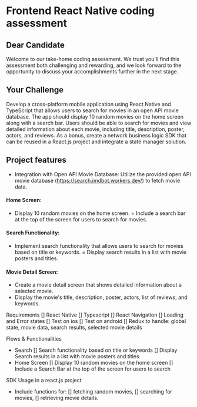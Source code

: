 # Frontend React Native coding assessment

## Dear Candidate
Welcome to our take-home coding assessment. We trust you'll find this assessment both challenging and rewarding, and we look forward to the opportunity to discuss your accomplishments further in the next stage.

## Your Challenge
Develop a cross-platform mobile application using React Native and TypeScript that allows users to search for movies in an open API movie database. The app should display 10 random movies on the home screen along with a search bar. Users should be able to search for movies and view detailed information about each movie, including title, description, poster, actors, and reviews. As a bonus, create a network business logic SDK that can be reused in a React.js project and integrate a state manager solution.

## Project features
- Integration with Open API Movie Database: Utilize the provided open API movie database (https://search.imdbot.workers.dev/) to fetch movie data.

#### Home Screen:
- Display 10 random movies on the home screen.
= Include a search bar at the top of the screen for users to search for movies.

#### Search Functionality:
- Implement search functionality that allows users to search for movies based on title or keywords.
= Display search results in a list with movie posters and titles.

#### Movie Detail Screen:
- Create a movie detail screen that shows detailed information about a selected movie.
- Display the movie's title, description, poster, actors, list of reviews, and keywords.


Requirements
[] React Native 
[] Typescript
[] React Navigation
[] Loading and Error states
[] Test on ios
[] Test on android
[] Redux to handle: global state, movie data, search results, selected movie details

Flows & Functionalities
- Search
[] Search functionality based on title or keywords
[] Display Search results in a list with movie posters and titles
- Home Screen
[] Display 10 random movies on the home screen
[] Include a Search Bar at the top of the screen for users to search

SDK Usage in a react.js project
- Include functions for:
[] fetching random movies,
[] searching for movies,
[] retrieving movie details.
